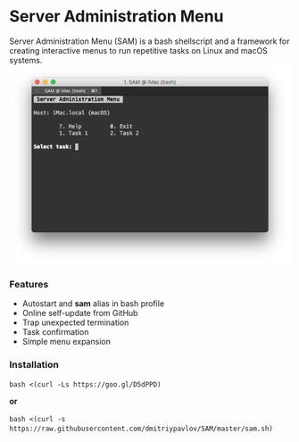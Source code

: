 # Server Administration Menu
Server Administration Menu (SAM) is a bash shellscript and a framework for creating interactive menus to run repetitive tasks on Linux and macOS systems.
![SAM](https://raw.githubusercontent.com/dmitriypavlov/SAM/master/sam.png)
### Features
* Autostart and **sam** alias in bash profile
* Online self-update from GitHub
* Trap unexpected termination
* Task confirmation
* Simple menu expansion

### Installation
`bash <(curl -Ls https://goo.gl/D5dPPD)`

**or**

`bash <(curl -s https://raw.githubusercontent.com/dmitriypavlov/SAM/master/sam.sh)`
